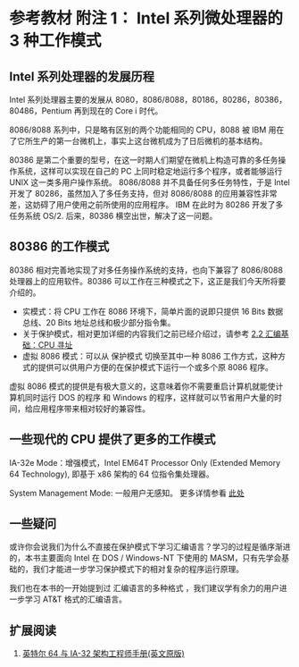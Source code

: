 # 参考教材 附注 1： Intel 系列微处理器的 3 种工作模式

## Intel 系列处理器的发展历程

Intel 系列处理器主要的发展从 8080，8086/8088，80186，80286，80386，80486，Pentium 再到现在的 Core i 时代。

8086/8088 系列中，只是略有区别的两个功能相同的 CPU，8088 被 IBM 用在了它所生产的第一台微机上，事实上这台微机成为了日后微机的基本结构。

80386 是第二个重要的型号，在这一时期人们期望在微机上构造可靠的多任务操作系统，这样可以实现在自己的 PC 上同时稳定地运行多个程序，或者能够运行 UNIX 这一类多用户操作系统。 8086/8088 并不具备任何多任务特性，于是 Intel 开发了 80286，虽然加入了多任务支持，但对 8086/8088 的应用兼容性非常差，这妨碍了用户使用之前所使用的应用程序。 IBM 在此时为 80286 开发了多任务系统 OS/2. 后来，80386 横空出世，解决了这一问题。

## 80386 的工作模式

80386 相对完善地实现了对多任务操作系统的支持，也向下兼容了 8086/8088 处理器上的应用软件。80386 可以工作在三种模式之下，这正是我们今天所将要介绍的。

- 实模式：将 CPU 工作在 8086 环境下，简单片面的说即只提供 16 Bits 数据总线、20 Bits 地址总线和极少部分指令集。
- 关于保护模式，相对更加详细的内容我们之前已经介绍过，请参考 [2.2 汇编基础：CPU 寻址](./findaddr.md)
- 虚拟 8086 模式：可以从 保护模式 切换至其中一种 8086 工作方式，这种方式的提供可以供用户方便的在保护模式下运行一个或多个原 8086 程序。

虚拟 8086 模式的提供是有极大意义的，这意味着你不需要重启计算机就能使计算机同时运行 DOS 的程序 和 Windows 的程序，这样就可以节省用户大量的时间，给应用程序带来相对较好的兼容性。

## 一些现代的 CPU 提供了更多的工作模式

IA-32e Mode：增强模式，Intel EM64T Processor Only (Extended Memory 64 Technology), 即基于 x86 架构的 64 位指令集处理器。

System Management Mode: 一般用户无感知。 更多详情参看 [此处](https://en.wikipedia.org/wiki/System_Management_Mode)

## 一些疑问

或许你会说我们为什么不直接在保护模式下学习汇编语言？学习的过程是循序渐进的，本书主要面向 Intel 在 DOS / Windows-NT 下使用的 MASM，只有先学会基础的，我们才能进一步学习保护模式下的相对复杂的程序运行原理。 

我们也在本书的一开始提到过 汇编语言的多种格式 ，我们建议学有余力的用户进一步学习 AT&T 格式的汇编语言。

## 扩展阅读

1. [英特尔 64 与 IA-32 架构工程师手册(英文原版)](https://www.intel.com/content/www/us/en/architecture-and-technology/64-ia-32-architectures-software-developer-manual-325462.html)
